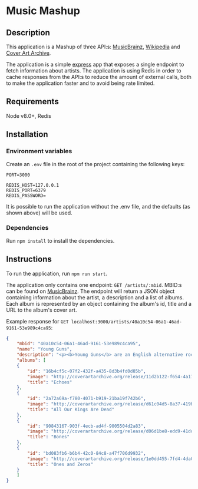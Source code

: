 # Music Mashup

## Description

This application is a Mashup of three API:s: [MusicBrainz](https://musicbrainz.org/doc/Development/XML_Web_Service/Version_2), [Wikipedia](https://en.wikipedia.org/w/api.php) and [Cover Art Archive](https://wiki.musicbrainz.org/Cover_Art_Archive/API).

The application is a simple [express](https://expressjs.com) app that exposes a single endpoint to fetch information about artists. The application is using Redis in order to cache responses from the API:s to reduce the amount of external calls, both to make the application faster and to avoid being rate limited.

## Requirements

Node v8.0+, Redis

## Installation

### Environment variables
Create an `.env` file in the root of the project containing the following keys:

```
PORT=3000

REDIS_HOST=127.0.0.1
REDIS_PORT=6379
REDIS_PASSWORD=
```

It is possible to run the application without the .env file, and the defaults (as shown above) will be used.

### Dependencies
Run `npm install` to install the dependencies.

## Instructions
To run the application, run `npm run start`.

The application only contains one endpoint: `GET /artists/:mbid`. MBID:s can be found on [MusicBrainz](https://musicbrainz.org/).
The endpoint will return a JSON object containing information about the artist, a description and a list of albums. Each album is represented by an object containing the album's id, title and a URL to the album's cover art.

Example response for `GET localhost:3000/artists/40a10c54-06a1-46ad-9161-53e989c4ca95`:

```json
{
    "mbid": "40a10c54-06a1-46ad-9161-53e989c4ca95",
    "name": "Young Guns",
    "description": "<p><b>Young Guns</b> are an English alternative rock band from High Wycombe, Buckinghamshire. The members, working with each other in various musical interests throughout the 2000s, formally formed the band in 2008, and rose to prominence after their debut EP, <i>Mirrors</i>, earned them spots opening live shows for Bon Jovi and Guns N' Roses. Their debut album, <i>All Our Kings Are Dead</i>, on 12 July 2010. Their second album, <i>Bones</i>, was released in February 2012. Their single \"Bones\" reached no. 1 on the <i>Billboard</i> Active Rock charts in the US in May 2013. Their third album, <i>Ones and Zeros</i>, was released on 9 June 2015. The band's fourth album, <i>Echoes</i>, was released on September 16, 2016.</p>\n<p></p>",
    "albums": [
    {
        "id": "16b4cf5c-07f2-432f-a435-8d3b4fd0d85b",
        "image": "http://coverartarchive.org/release/11d2b122-f654-4a17-933f-705fd3cd3d7b/14355798671.jpg",
        "title": "Echoes"
    },
    {
        "id": "2a72a69a-f780-4071-b919-21ba19f742b6",
        "image": "http://coverartarchive.org/release/d61c04d5-8a37-419b-9ab0-05c48e64cf2d/5374518058.jpg",
        "title": "All Our Kings Are Dead"
    },
    {
        "id": "90843167-903f-4ecb-ad4f-9005504d2a83",
        "image": "http://coverartarchive.org/release/d06d1be8-edd9-41dd-87b3-0ae381dfcc24/1559610373.jpg",
        "title": "Bones"
    },
    {
        "id": "bd083fb6-b6b4-42c0-84c8-a47f706d9932",
        "image": "http://coverartarchive.org/release/1e0dd455-7fd4-4da0-ad88-65c52ecf8458/12543195022.jpg",
        "title": "Ones and Zeros"
    }
    ]
}
```

